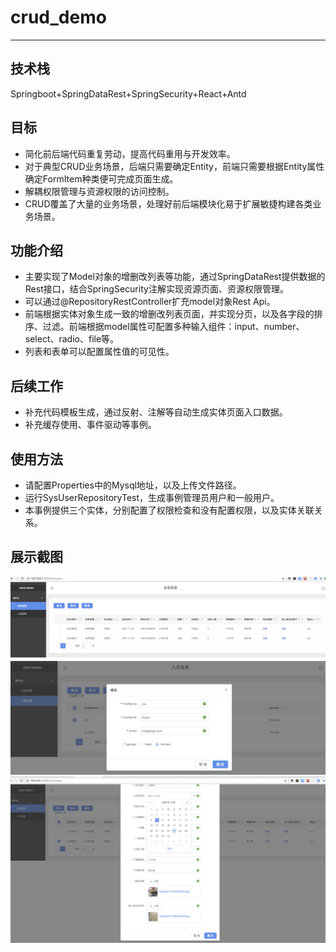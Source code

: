 # crud_demo
---

## 技术栈
Springboot+SpringDataRest+SpringSecurity+React+Antd

## 目标
* 简化前后端代码重复劳动，提高代码重用与开发效率。
* 对于典型CRUD业务场景，后端只需要确定Entity，前端只需要根据Entity属性确定FormItem种类便可完成页面生成。
* 解耦权限管理与资源权限的访问控制。
* CRUD覆盖了大量的业务场景，处理好前后端模块化易于扩展敏捷构建各类业务场景。

## 功能介绍
* 主要实现了Model对象的增删改列表等功能，通过SpringDataRest提供数据的Rest接口，结合SpringSecurity注解实现资源页面、资源权限管理。
* 可以通过@RepositoryRestController扩充model对象Rest Api。
* 前端根据实体对象生成一致的增删改列表页面，并实现分页，以及各字段的排序、过滤。前端根据model属性可配置多种输入组件：input、number、select、radio、file等。
* 列表和表单可以配置属性值的可见性。

## 后续工作
* 补充代码模板生成，通过反射、注解等自动生成实体页面入口数据。
* 补充缓存使用、事件驱动等事例。

## 使用方法
* 请配置Properties中的Mysql地址，以及上传文件路径。
* 运行SysUserRepositoryTest，生成事例管理员用户和一般用户。
* 本事例提供三个实体，分别配置了权限检查和没有配置权限，以及实体关联关系。


## 展示截图

![image](https://github.com/WaylonSong/crud_demo/blob/master/intro/WechatIMG239.jpeg)
![image](https://github.com/WaylonSong/crud_demo/blob/master/intro/WechatIMG241.jpeg)
![image](https://github.com/WaylonSong/crud_demo/blob/master/intro/WechatIMG240.jpeg)

